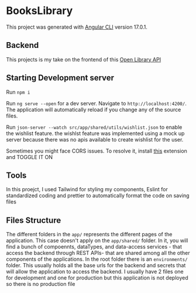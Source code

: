 # BooksLibrary

This project was generated with [Angular CLI](https://github.com/angular/angular-cli) version 17.0.1.

## Backend

This projects is my take on the frontend of this [Open Library API](https://openlibrary.org/developers/api)

## Starting Development server

Run `npm i`

Run `ng serve --open` for a dev server. Navigate to `http://localhost:4200/`. The application will automatically reload if you change any of the source files.

Run `json-server --watch src/app/shared/utils/wishlist.json` to enable the wishlist feature. the wishlst feature was implemented using a mock up server because there was no apis available to create wishlist for the user.

Sometimes you might face CORS issues. To resolve it, install [this](https://chromewebstore.google.com/detail/allow-cors-access-control/lhobafahddgcelffkeicbaginigeejlf?hl=en) extension and TOGGLE IT ON

## Tools

In this proejct, I used Tailwind for styling my components, Eslint for standardized coding and prettier to automatically format the code on saving files

## Files Structure

The different folders in the `app/` represents the different pages of the application. This case doesn't apply on the `app/shared/` folder. In it, you will find a bunch of compoennts, dataTypes, and data-access services - that access the backend through REST APIs- that are shared among all the other components of the applications.
In the root folder there is an `environments/` folder. This usually holds all the base urls for the backend and secrets that will allow the application to access the backend. I usually have 2 files one for development and one for production but this application is not deployed so there is no production file
